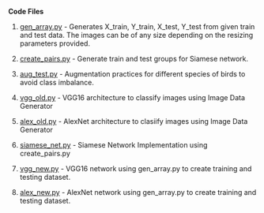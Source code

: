 **Code Files**

1) [gen_array.py](https://github.com/AKASH2907/bird-species-classification/blob/master/working%20codes/gen_array.py) - Generates X_train, Y_train, X_test, Y_test from given train and test data. The images can be of any size depending on the resizing parameters provided.

2) [create_pairs.py](https://github.com/AKASH2907/bird-species-classification/blob/master/working%20codes/create_pairs.py) - Generate train and test groups for Siamese network.

3) [aug_test.py](https://github.com/AKASH2907/bird-species-classification/blob/master/working%20codes/aug_test.py) - Augmentation practices for different species of birds to avoid class imbalance.

4) [vgg_old.py](https://github.com/AKASH2907/bird-species-classification/blob/master/working%20codes/vgg_old.py) - VGG16 architecture to classify images using Image Data Generator

5) [alex_old.py](https://github.com/AKASH2907/bird-species-classification/blob/master/working%20codes/alex_old.py) - AlexNet architecture to clasiify images using Image Data Generator

6) [siamese_net.py](https://github.com/AKASH2907/bird-species-classification/blob/master/working%20codes/siamese_net.py) - Siamese Network Implementation using create_pairs.py

7) [vgg_new.py]() - VGG16 network using gen_array.py to create training and testing dataset.

8) [alex_new.py]() - AlexNet network using gen_array.py to create training and testing dataset.
